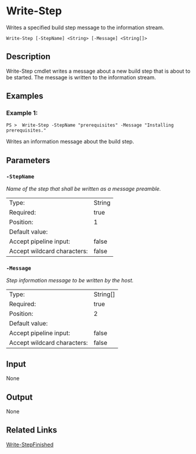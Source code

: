 # Write-Step

Writes a specified build step message to the information stream.

```Write-Step [-StepName] <String> [-Message] <String[]>```

## Description

Write-Step cmdlet writes a message about a new build step that is about to be started. The message is written to the information stream.

## Examples

### Example 1:

```PS >  Write-Step -StepName "prerequisites" -Message "Installing prerequisites."```

Writes an information message about the build step.

## Parameters

### ```-StepName```

*Name of the step that shall be written as a message preamble.*

<table>
  <tr><td>Type:</td><td>String</td></tr>
  <tr><td>Required:</td><td>true</td></tr>
  <tr><td>Position:</td><td>1</td></tr>
  <tr><td>Default value:</td><td></td></tr>
  <tr><td>Accept pipeline input:</td><td>false</td></tr>
  <tr><td>Accept wildcard characters:</td><td>false</td></tr>
</table>

### ```-Message```

*Step information message to be written by the host.*

<table>
  <tr><td>Type:</td><td>String[]</td></tr>
  <tr><td>Required:</td><td>true</td></tr>
  <tr><td>Position:</td><td>2</td></tr>
  <tr><td>Default value:</td><td></td></tr>
  <tr><td>Accept pipeline input:</td><td>false</td></tr>
  <tr><td>Accept wildcard characters:</td><td>false</td></tr>
</table>

## Input

None

## Output

None

## Related Links

[Write-StepFinished](Write-StepFinished.md)
